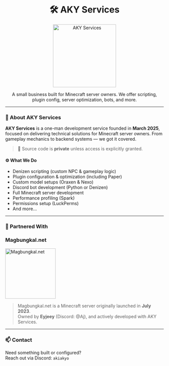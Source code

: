 <h1 align="center">🛠️ AKY Services</h1>

<p align="center">
  <img src="https://media.discordapp.net/attachments/1386703646414209046/1401424618543124500/ChatGPT_Image_Aug_3_2025_11_52_42_AM.png?ex=689385a2&is=68923422&hm=20525f62fdf89406ba55da86cdc1acb5a09e47ce193615b19a70336d56c6c6db&=&format=webp&quality=lossless&width=960&height=960" alt="AKY Services" width="200"/>
</p>

<p align="center">
  A small business built for Minecraft server owners.  
  We offer scripting, plugin config, server optimization, bots, and more.
</p>

---

### 📌 About AKY Services

**AKY Services** is a one-man development service founded in **March 2025**, focused on delivering technical solutions for Minecraft server owners. From gameplay mechanics to backend systems — we got it covered.

> 🛑 Source code is **private** unless access is explicitly granted.

#### ⚙️ What We Do

- Denizen scripting (custom NPC & gameplay logic)
- Plugin configuration & optimization (including Paper)
- Custom model setups (Oraxen & Nexo)
- Discord bot development (Python or Denizen)
- Full Minecraft server development
- Performance profiling (Spark)
- Permissions setup (LuckPerms)
- And more...

---

### 🤝 Partnered With

<h3>Magbungkal.net</h3>

<p>
  <img src="https://media.discordapp.net/attachments/1386703646414209046/1402378443584180366/Magbungkal_new_logo_PNG_Transparent.png?ex=6893b233&is=689260b3&hm=3135194765cffc7bdd95e0b801a7c5bfddf3b739df333d0a2cbbf49f0e147f0c&=&format=webp&quality=lossless&width=960&height=960" alt="Magbungkal.net" width="160"/>
</p>

> Magbungkal.net is a Minecraft server originally launched in **July 2023**.  
> Owned by **Eyjeey** (Discord: @Aj), and actively developed with AKY Services.

---

### 📫 Contact

Need something built or configured?  
Reach out via Discord: `akiakyo`
